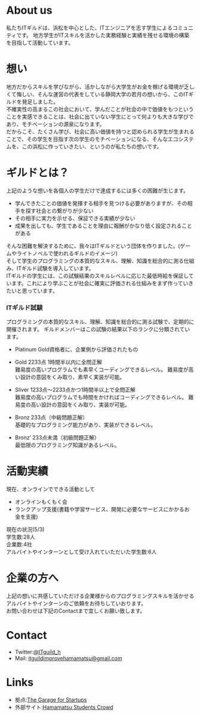 # About us
私たちITギルドは、浜松を中心とした、ITエンジニアを志す学生によるコミュニティです。 地方学生がITスキルを活かした実務経験と実績を残せる環境の構築を目指して活動しています。<br>




# 想い
地方だからスキルを学びながら、活かしながら大学生がお金を稼げる環境が乏しくて悔しい、そんな運営の代表をしている静岡大学の若月の想いから、このITギルドを発足しました。<br>
不確実性の高まるこの社会において、学んだことが社会の中で価値をもつということを実感できることは、社会に出ていない学生にとって何よりも大きな学びであり、モチベーションの源泉になります。<br>
だからこそ、たくさん学び、社会に高い価値を持つと認められる学生が生まれることで、その学生を目指す次の学生のモチベーションになる、そんなエコシステムを、この浜松に作っていきたい、というのが私たちの想いです。


# ギルドとは？
上記のような想いを各個人の学生だけで達成するには多くの困難が生じます。<br>
- 学んできたことの価値を発揮する相手を見つける必要がありますが、その相手を探す社会との繋がりが少ない<br>
- その相手に実力を示せる、保証できる実績が少ない<br>
- 成果を出しても、学生であることを理由に報酬がかなり低く設定されることがある<br>

そんな困難を解決するために、我々はITギルドという団体を作りました。(ゲームやライトノベルで使われるギルドのイメージ)<br>
そして学生のプログラミングの本質的なスキル、理解、知識を総合的に測る仕組み、ITギルド試験を導入しています。<br>
ITギルドの学生には、この試験結果のスキルレベルに応じた最低時給を保証しています。これにより学ぶことが社会に確実に評価される仕組みをまず作っていきたいと思っています。<br>

### ITギルド試験
プログラミングの本質的なスキル、理解、知識を総合的に測る試験で、定期的に開催されます。
ギルドメンバーはこの試験の結果以下のランクに分類されています。
- Platinum Gold資格者に、企業側から評価されたもの
 
- Gold 2233点 1時間半以内に全問正解<br>
難易度の高いプログラムでも素早くコーディングできるレベル。
難易度が高い設計の意図をくみ取り、素早く実装が可能。
 
- Sliver 1233点～2233点かつ1時間半以上で全問正解<br>
難易度の高いプログラムでも時間をかければコーディングできるレベル。
難易度の高い設計の意図をくみ取り、実装が可能。
　
- Bronz 233点（中級問題正解）<br>
基礎的なプログラミング能力があり、実装ができるレベル。
 
- Bronz‘ 233点未満（初級問題正解）<br>
最低限のプログラミング知識があるレベル。

# 活動実績
現在、オンラインでできる活動として
- オンラインもくもく会
- ランクアップ支援(書籍や学習サービス、開発に必要なサービスにかかるお金を支援)

現在の状況(5/3)<br>
学生数:28人<br>
企業数:4社<br>
アルバイトやインターンとして受け入れていただいた学生数:6人<br>


# 企業の方へ
上記の想いに共感していただける企業様からのプログラミングスキルを活かせるアルバイトやインターンのご依頼をお待ちしていおります。<br>
お問い合わせは下記のContactまで宜しくお願い致します。

# Contact
- Twitter:[@ITguild_h](https://twitter.com/ITguild_h?lang=ja)
- Mail: itguildimprovehamamatsu@gmail.com

# Links
- 拠点:[The Garage for Startups](https://the-garage-for-startups.jp/)<br>
- 外部サイト:[Hamamatsu Students Crowd](https://hs-crowd.com/archives/118)


<!-- theme cayman slate merlot timemachine -->
